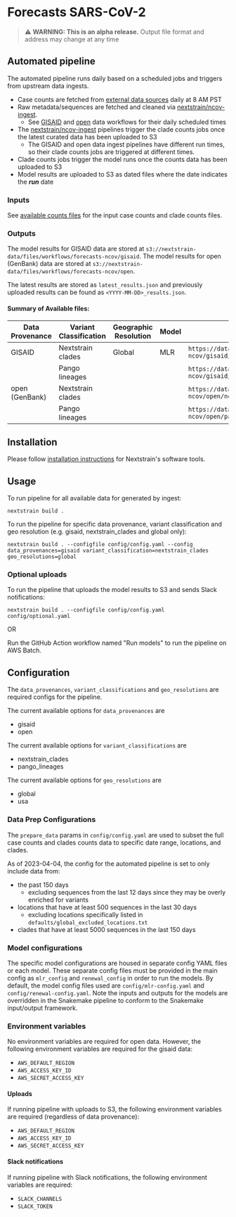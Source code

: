 # Forecasts SARS-CoV-2

> :warning: **WARNING: This is an alpha release.** Output file format and address may change at any time

## Automated pipeline
The automated pipeline runs daily based on a scheduled jobs and triggers from upstream data ingests.
* Case counts are fetched from [external data sources](./ingest/README.md#data-sources) daily at 8 AM PST
* Raw metadata/sequences are fetched and cleaned via [nextstrain/ncov-ingest].
    * See [GISAID](https://github.com/nextstrain/ncov-ingest/blob/master/.github/workflows/fetch-and-ingest-gisaid-master.yml) and [open](https://github.com/nextstrain/ncov-ingest/blob/master/.github/workflows/fetch-and-ingest-genbank-master.yml) data workflows for their daily scheduled times
* The [nextstrain/ncov-ingest] pipelines trigger the clade counts jobs once the latest curated data has been uploaded to S3
    * The GISAID and open data ingest pipelines have different run times, so their clade counts jobs are triggered at different times.
* Clade counts jobs trigger the model runs once the counts data has been uploaded to S3
* Model results are uploaded to S3 as dated files where the date indicates the ***run*** date

### Inputs
See [available counts files](./ingest/README.md#outputs) for the input case counts and clade counts files.

### Outputs
The model results for GISAID data are stored at `s3://nextstrain-data/files/workflows/forecasts-ncov/gisaid`.
The model results for open (GenBank) data are stored at `s3://nextstrain-data/files/workflows/forecasts-ncov/open`.

The latest results are stored as `latest_results.json` and previously uploaded results can be found as `<YYYY-MM-DD>_results.json`.

#### Summary of Available files:

| Data Provenance | Variant Classification | Geographic Resolution | Model  | Address                                                                                                              |
| --------------- | ---------------------- | --------------------- | ------ | -------------------------------------------------------------------------------------------------------------------- |
| GISAID          | Nextstrain clades      | Global                | MLR    | `https://data.nextstrain.org/files/workflows/forecasts-ncov/gisaid/nextstrain_clades/global/mlr/latest_results.json` |
|                 | Pango lineages         |                       |        | `https://data.nextstrain.org/files/workflows/forecasts-ncov/gisaid/pango_lineages/global/mlr/latest_results.json`    |
| open (GenBank)  | Nextstrain clades      |                       |        | `https://data.nextstrain.org/files/workflows/forecasts-ncov/open/nextstrain_clades/global/mlr/latest_results.json`   |
|                 | Pango lineages         |                       |        | `https://data.nextstrain.org/files/workflows/forecasts-ncov/open/pango_lineages/global/mlr/latest_results.json`      |


## Installation

Please follow [installation instructions](https://docs.nextstrain.org/en/latest/install.html#installation-steps) for Nextstrain's software tools.

## Usage

To run pipeline for all available data for generated by ingest:

```
nextstrain build .
```

To run the pipeline for specific data provenance, variant classification and geo resolution (e.g. gisaid, nextstrain_clades and global only):

```
nextstrain build . --configfile config/config.yaml --config data_provenances=gisaid variant_classification=nextstrain_clades geo_resolutions=global
```

### Optional uploads

To run the pipeline that uploads the model results to S3 and sends Slack notifications:

```
nextstrain build . --configfile config/config.yaml config/optional.yaml
```

OR

Run the GitHub Action workflow named "Run models" to run the pipeline on AWS Batch.


## Configuration
The `data_provenances`, `variant_classifications` and `geo_resolutions` are required configs for the pipeline.

The current available options for `data_provenances` are
- gisaid
- open

The current available options for `variant_classifications` are
- nextstrain_clades
- pango_lineages

The current available options for `geo_resolutions` are
- global
- usa

### Data Prep Configurations

The `prepare_data` params in `config/config.yaml` are used to subset the full
case counts and clades counts data to specific date range, locations, and clades.

As of 2023-04-04, the config for the automated pipeline is set to only include data from:
* the past 150 days
    * excluding sequences from the last 12 days since they may be overly enriched for variants
* locations that have at least 500 sequences in the last 30 days
    * excluding locations specifically listed in `defaults/global_excluded_locations.txt`
* clades that have at least 5000 sequences in the last 150 days

### Model configurations
The specific model configurations are housed in separate config YAML files or each model.
These separate config files must be provided in the main config as `mlr_config` and `renewal_config` in order to run the models.
By default, the model config files used are `config/mlr-config.yaml` and `config/renewal-config.yaml`.
Note the inputs and outputs for the models are overridden in the Snakemake pipeline to conform to the Snakemake input/output framework.

### Environment variables

No environment variables are required for open data.
However, the following environment variables are required for the gisaid data:
- `AWS_DEFAULT_REGION`
- `AWS_ACCESS_KEY_ID`
- `AWS_SECRET_ACCESS_KEY`

#### Uploads
If running pipeline with uploads to S3, the following environment variables are required (regardless of data provenance):
- `AWS_DEFAULT_REGION`
- `AWS_ACCESS_KEY_ID`
- `AWS_SECRET_ACCESS_KEY`

#### Slack notifications
If running pipeline with Slack notifications, the following environment variables are required:
- `SLACK_CHANNELS`
- `SLACK_TOKEN`

[nextstrain/ncov-ingest]: https://github.com/nextstrain/ncov-ingest
